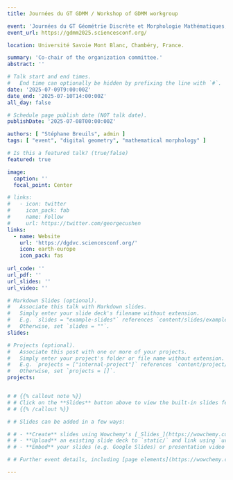 ```yaml
---
title: Journées du GT GDMM / Workshop of GDMM workgroup

event: 'Journées du GT Géométrie Discrète et Morphologie Mathématiques, 9/7/2025 - 10/7/2025, Université Savoie Mont Blanc, Chambéry'
event_url: https://gdmm2025.sciencesconf.org/

location: Université Savoie Mont Blanc, Chambéry, France.

summary: 'Co-chair of the organization committee.'
abstract: ''

# Talk start and end times.
#   End time can optionally be hidden by prefixing the line with `#`.
date: '2025-07-09T9:00:00Z'
date_end: '2025-07-10T14:00:00Z'
all_day: false

# Schedule page publish date (NOT talk date).
publishDate: '2025-07-08T00:00:00Z'

authors: [ "Stéphane Breuils", admin ]
tags: [ "event", "digital geometry", "mathematical morphology" ]

# Is this a featured talk? (true/false)
featured: true

image:
  caption: ''
  focal_point: Center

# links:
#   - icon: twitter
#     icon_pack: fab
#     name: Follow
#     url: https://twitter.com/georgecushen
links:
  - name: Website
    url: 'https://dgdvc.sciencesconf.org/'
    icon: earth-europe
    icon_pack: fas
    
url_code: ''
url_pdf: ''
url_slides: ''
url_video: ''

# Markdown Slides (optional).
#   Associate this talk with Markdown slides.
#   Simply enter your slide deck's filename without extension.
#   E.g. `slides = "example-slides"` references `content/slides/example-slides.md`.
#   Otherwise, set `slides = ""`.
slides: 

# Projects (optional).
#   Associate this post with one or more of your projects.
#   Simply enter your project's folder or file name without extension.
#   E.g. `projects = ["internal-project"]` references `content/project/deep-learning/index.md`.
#   Otherwise, set `projects = []`.
projects:


# # {{% callout note %}}
# # Click on the **Slides** button above to view the built-in slides feature.
# # {{% /callout %}}

# # Slides can be added in a few ways:

# # - **Create** slides using Wowchemy's [_Slides_](https://wowchemy.com/docs/managing-content/#create-slides) feature and link using `slides` parameter in the front matter of the talk file
# # - **Upload** an existing slide deck to `static/` and link using `url_slides` parameter in the front matter of the talk file
# # - **Embed** your slides (e.g. Google Slides) or presentation video on this page using [shortcodes](https://wowchemy.com/docs/writing-markdown-latex/).

# # Further event details, including [page elements](https://wowchemy.com/docs/writing-markdown-latex/) such as image galleries, can be added to the body of this page.

---
```




